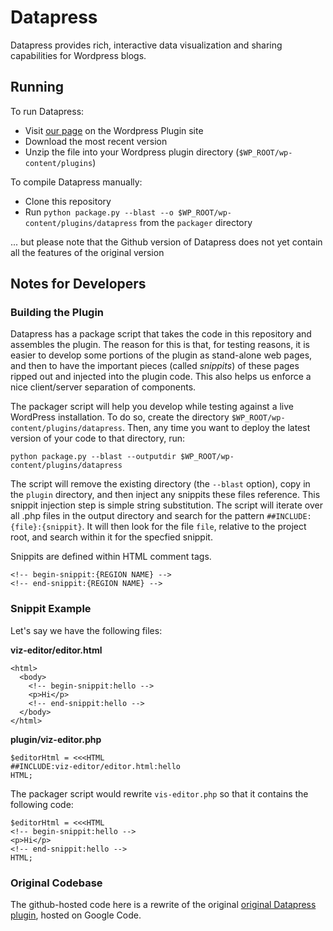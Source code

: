Datapress
=========

Datapress provides rich, interactive data visualization and sharing capabilities for Wordpress blogs.

Running
-------

To run Datapress:

   * Visit [our page](https://wordpress.org/extend/plugins/datapress/) on the Wordpress Plugin site
   * Download the most recent version
   * Unzip the file into your Wordpress plugin directory (`$WP_ROOT/wp-content/plugins`)

To compile Datapress manually:

   * Clone this repository
   * Run `python package.py --blast --o $WP_ROOT/wp-content/plugins/datapress` from the `packager` directory

... but please note that the Github version of Datapress does not yet contain all the features of the original version

Notes for Developers
--------------------

### Building the Plugin

Datapress has a package script that takes the code in this repository and assembles the plugin. The reason for this is that, for testing reasons, it is easier to develop some portions of the plugin as stand-alone web pages, and then to have the important pieces (called *snippits*) of these pages ripped out and injected into the plugin code. This also helps us enforce a nice client/server separation of components.

The packager script will help you develop while testing against a live WordPress installation. To do so, create the directory `$WP_ROOT/wp-content/plugins/datapress`. Then, any time you want to deploy the latest version of your code to that directory, run:

    python package.py --blast --outputdir $WP_ROOT/wp-content/plugins/datapress

The script will remove the existing directory (the `--blast` option), copy in the `plugin` directory, and then inject any snippits these files reference. This snippit injection step is simple string substitution. The script will iterate over all .php files in the output directory and search for the pattern `##INCLUDE:{file}:{snippit}`. It will then look for the file `file`, relative to the project root, and search within it for the specfied snippit. 

Snippits are defined within HTML comment tags.
    
    <!-- begin-snippit:{REGION NAME} -->
    <!-- end-snippit:{REGION NAME} -->

### Snippit Example

Let's say we have the following files:

**viz-editor/editor.html**

    <html>
      <body>
        <!-- begin-snippit:hello -->
        <p>Hi</p>
        <!-- end-snippit:hello -->
      </body>
    </html>

**plugin/viz-editor.php**

    $editorHtml = <<<HTML
    ##INCLUDE:viz-editor/editor.html:hello
    HTML;

The packager script would rewrite `vis-editor.php` so that it contains the following code:

    $editorHtml = <<<HTML
    <!-- begin-snippit:hello -->
    <p>Hi</p>
    <!-- end-snippit:hello -->
    HTML;

### Original Codebase

The github-hosted code here is a rewrite of the original [original Datapress plugin](http://code.google.com/p/datapress), hosted on Google Code.
